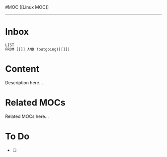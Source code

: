 #MOC
[[Linux MOC]]
- - -
# Inbox
```dataview
LIST
FROM [[]] AND !outgoing([[]])
```
# Content

Description here...

# Related MOCs

Related MOCs here...

# To Do

- [ ] 